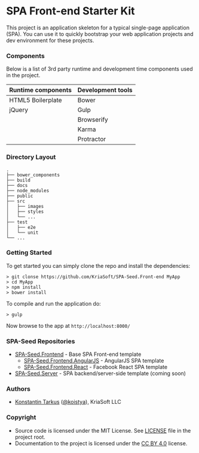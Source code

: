 SPA Front-end Starter Kit
=========================

This project is an application skeleton for a typical single-page application (SPA). You can use it to quickly
bootstrap your web application projects and dev environment for these projects.

### Components

Below is a list of 3rd party runtime and development time components used in the project.

| Runtime components | Development tools    |
|--------------------|----------------------|
| HTML5 Boilerplate  | Bower                |
| jQuery             | Gulp                 |
|                    | Browserify           |
|                    | Karma                |
|                    | Protractor           |

### Directory Layout

```
.
├── bower_components
├── build
├── docs
├── node_modules
├── public
├── src
│   ├── images
│   ├── styles
│   └── ...
├── test
│   ├── e2e
│   └── unit
└── ...
```

### Getting Started

To get started you can simply clone the repo and install the dependencies:

```
> git clonse https://github.com/KriaSoft/SPA-Seed.Front-end MyApp
> cd MyApp
> npm install
> bower install
```

To compile and run the application do:

```
> gulp
```

Now browse to the app at `http://localhost:8000/`

### SPA-Seed Repositories

 * [SPA-Seed.Frontend](https://github.com/KriaSoft/SPA-Seed.Front-end) - Base SPA Front-end template
   * [SPA-Seed.Frontend.AngularJS](https://github.com/KriaSoft/SPA-Seed.Front-end.AngularJS) - AngularJS SPA template
   * [SPA-Seed.Frontend.React](https://github.com/KriaSoft/SPA-Seed.Front-end.React) - Facebook React SPA template
 * [SPA-Seed.Server](https://github.com/KriaSoft/SPA-Seed.Server-side) - SPA backend/server-side template (coming soon)


### Authors
 * [Konstantin Tarkus](https://angel.co/koistya) ([@koistya](https://twitter.com/koistya)), KriaSoft LLC

### Copyright

 * Source code is licensed under the MIT License. See [LICENSE](./LICENSE) file in the project root.
 * Documentation to the project is licensed under the [CC BY 4.0](http://creativecommons.org/licenses/by/4.0/) license.